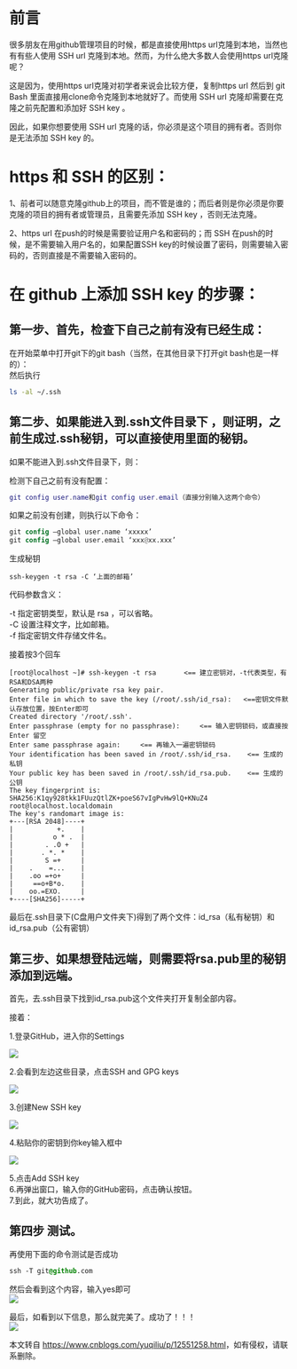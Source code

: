 前言
==

很多朋友在用github管理项目的时候，都是直接使用https url克隆到本地，当然也有有些人使用 SSH url 克隆到本地。然而，为什么绝大多数人会使用https url克隆呢？

这是因为，使用https url克隆对初学者来说会比较方便，复制https url 然后到 git Bash 里面直接用clone命令克隆到本地就好了。而使用 SSH url 克隆却需要在克隆之前先配置和添加好 SSH key 。

因此，如果你想要使用 SSH url 克隆的话，你必须是这个项目的拥有者。否则你是无法添加 SSH key 的。

https 和 SSH 的区别：
================

1、前者可以随意克隆github上的项目，而不管是谁的；而后者则是你必须是你要克隆的项目的拥有者或管理员，且需要先添加 SSH key ，否则无法克隆。

2、https url 在push的时候是需要验证用户名和密码的；而 SSH 在push的时候，是不需要输入用户名的，如果配置SSH key的时候设置了密码，则需要输入密码的，否则直接是不需要输入密码的。

在 github 上添加 SSH key 的步骤：
=========================

第一步、首先，检查下自己之前有没有已经生成：
----------------------

在开始菜单中打开git下的git bash（当然，在其他目录下打开git bash也是一样的）：  
然后执行

```bash
ls -al ~/.ssh 
```

第二步、如果能进入到.ssh文件目录下 ，则证明，之前生成过.ssh秘钥，可以直接使用里面的秘钥。
-------------------------------------------------

如果不能进入到.ssh文件目录下，则：

检测下自己之前有没有配置：

```lua
git config user.name和git config user.email（直接分别输入这两个命令）
```

如果之前没有创建，则执行以下命令：

```verilog
git config –global user.name ‘xxxxx’ 
git config –global user.email ‘xxx@xx.xxx’
```

生成秘钥

```undefined
ssh-keygen -t rsa -C ‘上面的邮箱’
```

代码参数含义：

\-t 指定密钥类型，默认是 rsa ，可以省略。  
\-C 设置注释文字，比如邮箱。  
\-f 指定密钥文件存储文件名。

接着按3个回车

```vbnet
[root@localhost ~]# ssh-keygen -t rsa       <== 建立密钥对，-t代表类型，有RSA和DSA两种
Generating public/private rsa key pair.
Enter file in which to save the key (/root/.ssh/id_rsa):   <==密钥文件默认存放位置，按Enter即可
Created directory '/root/.ssh'.
Enter passphrase (empty for no passphrase):     <== 输入密钥锁码，或直接按 Enter 留空
Enter same passphrase again:     <== 再输入一遍密钥锁码
Your identification has been saved in /root/.ssh/id_rsa.    <== 生成的私钥
Your public key has been saved in /root/.ssh/id_rsa.pub.    <== 生成的公钥
The key fingerprint is:
SHA256:K1qy928tkk1FUuzQtlZK+poeS67vIgPvHw9lQ+KNuZ4 root@localhost.localdomain
The key's randomart image is:
+---[RSA 2048]----+
|           +.    |
|          o * .  |
|        . .O +   |
|       . *. *    |
|        S =+     |
|    .    =...    |
|    .oo =+o+     |
|     ==o+B*o.    |
|    oo.=EXO.     |
+----[SHA256]-----+
```

最后在.ssh目录下(C盘用户文件夹下)得到了两个文件：id\_rsa（私有秘钥）和id\_rsa.pub（公有密钥）

第三步、如果想登陆远端，则需要将rsa.pub里的秘钥添加到远端。
---------------------------------

首先，去.ssh目录下找到id\_rsa.pub这个文件夹打开复制全部内容。

接着：

1.登录GitHub，进入你的Settings

![](https://img2020.cnblogs.com/blog/1833224/202003/1833224-20200323114403508-625146572.png)

2.会看到左边这些目录，点击SSH and GPG keys

![](https://img2020.cnblogs.com/blog/1833224/202003/1833224-20200323114608488-786274780.png)

3.创建New SSH key

![](https://img2020.cnblogs.com/blog/1833224/202003/1833224-20200323114634462-1837490460.png)

4.粘贴你的密钥到你key输入框中

![](https://img2020.cnblogs.com/blog/1833224/202003/1833224-20200323114651978-1318462262.png)

5.点击Add SSH key  
6.再弹出窗口，输入你的GitHub密码，点击确认按钮。  
7.到此，就大功告成了。

第四步 测试。
-------

再使用下面的命令测试是否成功

```css
ssh -T git@github.com
```

然后会看到这个内容，输入yes即可  
![](https://img2020.cnblogs.com/blog/1833224/202003/1833224-20200323114903108-1714804783.png)

最后，如看到以下信息，那么就完美了。成功了！！！  
![](https://img2020.cnblogs.com/blog/1833224/202003/1833224-20200323114955428-1355713122.png)

本文转自 <https://www.cnblogs.com/yuqiliu/p/12551258.html>，如有侵权，请联系删除。